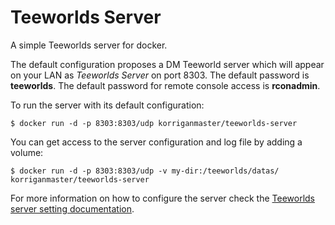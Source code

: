 Teeworlds Server
================

A simple Teeworlds server for docker.

The default configuration proposes a DM Teeworld server which will appear on your LAN as *Teeworlds Server* on port 8303. The default password is **teeworlds**. The default password for remote console access is **rconadmin**.

To run the server with its default configuration:

`$ docker run -d -p 8303:8303/udp korriganmaster/teeworlds-server`

You can get access to the server configuration and log file by adding a volume:

`$ docker run -d -p 8303:8303/udp -v my-dir:/teeworlds/datas/ korriganmaster/teeworlds-server`

For more information on how to configure the server check the [Teeworlds server setting documentation](https://www.teeworlds.com/?page=docs&wiki=server_settings).